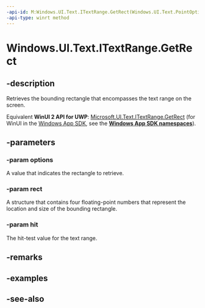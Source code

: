 ```yaml
---
-api-id: M:Windows.UI.Text.ITextRange.GetRect(Windows.UI.Text.PointOptions,Windows.Foundation.Rect@,System.Int32@)
-api-type: winrt method
---
```


<!-- Method syntax
public void GetRect(Windows.UI.Text.PointOptions options, Windows.Foundation.Rect rect, System.Int32 hit)
-->

# Windows.UI.Text.ITextRange.GetRect

## -description
Retrieves the bounding rectangle that encompasses the text range on the screen.

Equivalent **WinUI 2 API for UWP**: [Microsoft.UI.Text.ITextRange.GetRect](/windows/winui/api/microsoft.ui.text.itextrange.getrect) (for WinUI in the [Windows App SDK](/windows/apps/windows-app-sdk/), see the **[Windows App SDK namespaces](/windows/windows-app-sdk/api/winrt/)**).

## -parameters
### -param options
A value that indicates the rectangle to retrieve.

### -param rect
A structure that contains four floating-point numbers that represent the location and size of the bounding rectangle.

### -param hit
The hit-test value for the text range.

## -remarks

## -examples

## -see-also
